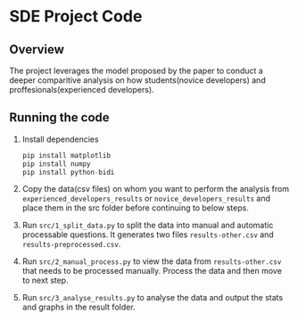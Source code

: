 # SDE Project Code

## Overview
The project leverages the model proposed by the paper to conduct a deeper comparitive 
analysis on how students(novice developers) and proffesionals(experienced developers).
  
## Running the code
1. Install dependencies
   ```python
   pip install matplotlib
   pip install numpy
   pip install python-bidi
   ```

2. Copy the data(csv files) on whom you want to perform the analysis from `experienced_developers_results`
   or `novice_developers_results` and place them in the src folder before continuing to below steps.
   
3. Run `src/1_split_data.py` to split the data into manual and automatic processable questions. It generates 
   two files `results-other.csv` and `results-preprocessed.csv`. 

4. Run `src/2_manual_process.py` to view the data from `results-other.csv` that needs to be processed manually. 
   Process the data and then move to next step.

5. Run `src/3_analyse_results.py` to analyse the data and output the stats and graphs in the result folder.
